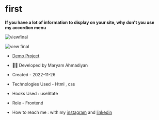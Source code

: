 # first

**If you have a lot of information to display on your site, why don't you use my accordion menu**

![viewfinal](https://user-images.githubusercontent.com/109727844/204102879-086fee63-9bda-43b2-a1aa-49879c3f2d39.jpg)

![view final](https://user-images.githubusercontent.com/109727844/204102930-fac80657-4d16-4816-b476-a88e984abefe.jpg)

- [Demo Project](https://pouria-farahani-developer.github.io/Accordion-Menu-By-React/)

- 🙋‍♀️ Developed by Maryam Ahmadiyan

- Created - 2022-11-26

- Technologies Used - Html , css 

- Hooks Used : useState 

- Role - Frontend

- How to reach me : with my [instagram](https://www.instagram.com/m_ahmadiyan_dev) and [linkedin](https://www.linkedin.com/in/maryamahmadiyandev)
